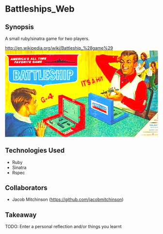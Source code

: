 Battleships_Web
=======================

## Synopsis
A small ruby/sinatra game for two players. 

http://en.wikipedia.org/wiki/Battleship_%28game%29
![battleship](https://github.com/ddemkiw/Battleships_Web/blob/master/battleships.jpg)

## Technologies Used

- Ruby
- Sinatra
- Rspec


## Collaborators

- Jacob Mitchinson (https://github.com/jacobmitchinson)


## Takeaway

TODO: Enter a personal reflection and/or things you learnt
